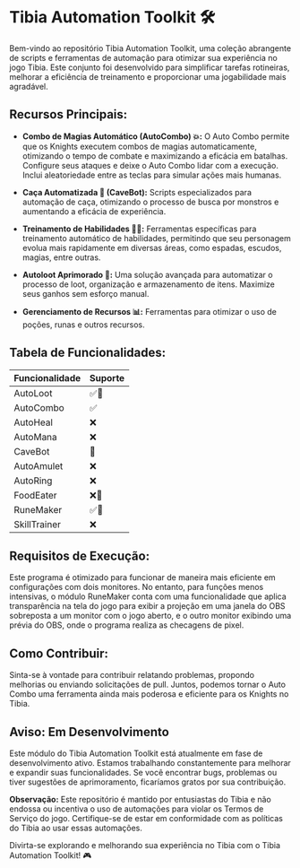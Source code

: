 # Tibia Automation Toolkit 🛠️

Bem-vindo ao repositório Tibia Automation Toolkit, uma coleção abrangente de scripts e ferramentas de automação para otimizar sua experiência no jogo Tibia. Este conjunto foi desenvolvido para simplificar tarefas rotineiras, melhorar a eficiência de treinamento e proporcionar uma jogabilidade mais agradável.

## Recursos Principais:

- **Combo de Magias Automático (AutoCombo) 💥:** O Auto Combo permite que os Knights executem combos de magias automaticamente, otimizando o tempo de combate e maximizando a eficácia em batalhas. Configure seus ataques e deixe o Auto Combo lidar com a execução. Inclui aleatoriedade entre as teclas para simular ações mais humanas.

- **Caça Automatizada 🎯 (CaveBot):** Scripts especializados para automação de caça, otimizando o processo de busca por monstros e aumentando a eficácia de experiência.

- **Treinamento de Habilidades 🏋️‍♂️:** Ferramentas específicas para treinamento automático de habilidades, permitindo que seu personagem evolua mais rapidamente em diversas áreas, como espadas, escudos, magias, entre outras.

- **Autoloot Aprimorado 🧳:** Uma solução avançada para automatizar o processo de loot, organização e armazenamento de itens. Maximize seus ganhos sem esforço manual.

- **Gerenciamento de Recursos 📊:** Ferramentas para otimizar o uso de poções, runas e outros recursos.

## Tabela de Funcionalidades:
| Funcionalidade  | Suporte |
| --------------- | ------- |
| AutoLoot        | ✅🚧    |
| AutoCombo       | ✅      |
| AutoHeal        | ❌      |
| AutoMana        | ❌      |
| CaveBot         | 🚧     |
| AutoAmulet      | ❌      |
| AutoRing        | ❌      |
| FoodEater       | ❌🚧    |
| RuneMaker       | ✅🚧    |
| SkillTrainer    | ❌      |

## Requisitos de Execução:

Este programa é otimizado para funcionar de maneira mais eficiente em configurações com dois monitores. No entanto, para funções menos intensivas, o módulo RuneMaker conta com uma funcionalidade que aplica transparência na tela do jogo para exibir a projeção em uma janela do OBS sobreposta a um monitor com o jogo aberto, e o outro monitor exibindo uma prévia do OBS, onde o programa realiza as checagens de pixel.

## Como Contribuir:

Sinta-se à vontade para contribuir relatando problemas, propondo melhorias ou enviando solicitações de pull. Juntos, podemos tornar o Auto Combo uma ferramenta ainda mais poderosa e eficiente para os Knights no Tibia.

## Aviso: Em Desenvolvimento

Este módulo do Tibia Automation Toolkit está atualmente em fase de desenvolvimento ativo. Estamos trabalhando constantemente para melhorar e expandir suas funcionalidades. Se você encontrar bugs, problemas ou tiver sugestões de aprimoramento, ficaríamos gratos por sua contribuição.

**Observação:** Este repositório é mantido por entusiastas do Tibia e não endossa ou incentiva o uso de automações para violar os Termos de Serviço do jogo. Certifique-se de estar em conformidade com as políticas do Tibia ao usar essas automações.

Divirta-se explorando e melhorando sua experiência no Tibia com o Tibia Automation Toolkit! 🎮
